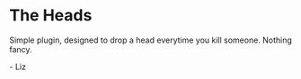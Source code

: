 <h1>The Heads</h1>
<p> Simple plugin, designed to drop a head everytime you kill someone. Nothing fancy.</p>
<p> - Liz </p>

